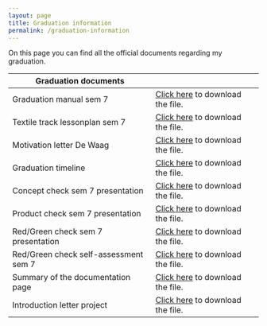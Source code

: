 ```yaml
---
layout: page
title: Graduation information
permalink: /graduation-information
---
```

On this page you can find all the official documents regarding my graduation.  

|Graduation documents| |
|----------|----------| 
|Graduation manual sem 7| [Click here](../../assets/nonimg/graduation-info-manual-sem7.pdf) to download the file.|
|Textile track lessonplan sem 7| [Click here](../../assets/nonimg/graduation-info-lesson-plan-textile-sem7.pdf) to download the file.|
|Motivation letter De Waag| [Click here](../../assets/nonimg/internship-info-motivation-letter.docx) to download the file.|
|Graduation timeline| [Click here](../../assets/nonimg/internship-info-timeline.png) to download the file.|
|Concept check sem 7 presentation| [Click here](../../assets/nonimg/graduation-info-presentation-concept-check-sem7.pptx) to download the file.|
|Product check sem 7 presentation| [Click here](../../assets/nonimg/graduation-info-presentation-product-check-sem7.pptx) to download the file.|
|Red/Green check sem 7 presentation| [Click here](../../assets/nonimg/graduation-info-presentation-redgreen-check-sem7.pptx) to download the file.|
|Red/Green check self-assessment sem 7| [Click here](../../assets/nonimg/internship-info-self-assessment-form.docx) to download the file.|
|Summary of the documentation page| [Click here](../../assets/nonimg/internship-info-summary-of-documentation.pdf) to download the file.|
|Introduction letter project| [Click here](../../assets/nonimg/graduation-introduction-letter-sem7.pdf) to download the file.|





